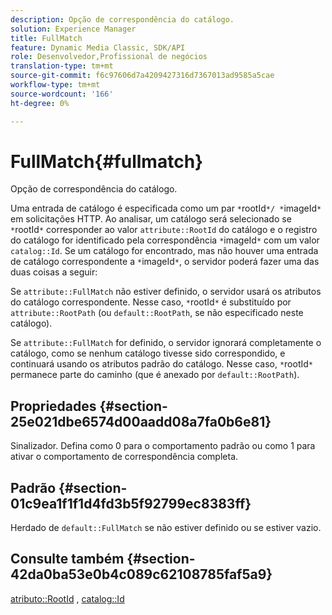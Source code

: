 ```yaml
---
description: Opção de correspondência do catálogo.
solution: Experience Manager
title: FullMatch
feature: Dynamic Media Classic, SDK/API
role: Desenvolvedor,Profissional de negócios
translation-type: tm+mt
source-git-commit: f6c97606d7a4209427316d7367013ad9585a5cae
workflow-type: tm+mt
source-wordcount: '166'
ht-degree: 0%

---
```



# FullMatch{#fullmatch}

Opção de correspondência do catálogo.

Uma entrada de catálogo é especificada como um par `*`rootId`*/ *`imageId`*` em solicitações HTTP. Ao analisar, um catálogo será selecionado se `*`rootId`*` corresponder ao valor `attribute::RootId` do catálogo e o registro do catálogo for identificado pela correspondência `*`imageId`*` com um valor `catalog::Id`. Se um catálogo for encontrado, mas não houver uma entrada de catálogo correspondente a `*`imageId`*`, o servidor poderá fazer uma das duas coisas a seguir:

Se `attribute::FullMatch` não estiver definido, o servidor usará os atributos do catálogo correspondente. Nesse caso, `*`rootId`*` é substituído por `attribute::RootPath` (ou `default::RootPath`, se não especificado neste catálogo).

Se `attribute::FullMatch` for definido, o servidor ignorará completamente o catálogo, como se nenhum catálogo tivesse sido correspondido, e continuará usando os atributos padrão do catálogo. Nesse caso, `*`rootId`*` permanece parte do caminho (que é anexado por `default::RootPath`).

## Propriedades {#section-25e021dbe6574d00aadd08a7fa0b6e81}

Sinalizador. Defina como 0 para o comportamento padrão ou como 1 para ativar o comportamento de correspondência completa.

## Padrão {#section-01c9ea1f1f1d4fd3b5f92799ec8383ff}

Herdado de `default::FullMatch` se não estiver definido ou se estiver vazio.

## Consulte também {#section-42da0ba53e0b4c089c62108785faf5a9}

[atributo::RootId](../../../../../is-api/image-catalog/image-serving-api-ref/c-image-catalog-reference/c-attributes-reference/r-rootid.md#reference-13653312925e4a08b90f99961d53f546) ,  [catalog::Id](/help/aem-is-ir-api/is-api/image-catalog/image-serving-api-ref/c-image-catalog-reference/c-image-svg-data-reference/c-image-data-reference/r-id-cat.md)
